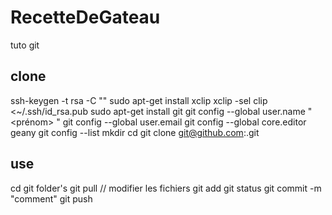 RecetteDeGateau
===============
tuto git

clone
-------
ssh-keygen -t rsa -C "<email>" 
sudo apt-get install xclip
xclip -sel clip <~/.ssh/id_rsa.pub
sudo apt-get install git
git config --global user.name "<prénom> <nom>"
git config --global user.email <email>
git config --global core.editor geany
git config --list
mkdir <rep de travail>
cd <rep de travail>
git clone git@github.com:<url>.git

use
---
cd git folder's
git pull
// modifier les fichiers
git add <fichier ou dossier>
git status
git commit -m "comment"
git push
